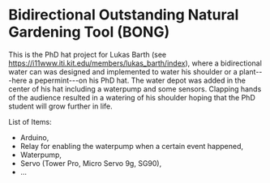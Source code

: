 # Bidirectional Outstanding Natural Gardening Tool (BONG)

This is the PhD hat project for Lukas Barth (see https://i11www.iti.kit.edu/members/lukas_barth/index), 
where a bidirectional water can was designed and implemented to water his shoulder or a plant---here a 
pepermint---on his PhD hat. The water depot was added in the center of his hat including a waterpump and 
some sensors. Clapping hands of the audience resulted in a watering of his shoulder hoping that the PhD 
student will grow further in life. 

List of Items:
* Arduino,
* Relay for enabling the waterpump when a certain event happened,
* Waterpump,
* Servo (Tower Pro, Micro Servo 9g, SG90),
* ...
